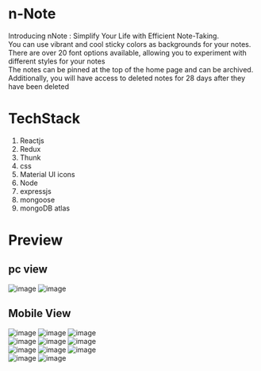 # n-Note
Introducing nNote : Simplify Your Life with Efficient Note-Taking. <br/>
You can use vibrant and cool sticky colors as backgrounds for your notes.  <br/>
There are over 20 font options available, allowing you to experiment with different styles for your notes  <br/>
The notes can be pinned at the top of the home page and can be archived. <br/>
Additionally, you will have access to deleted notes for 28 days after they have been deleted <br/>
 
 
 # TechStack
 
 1. Reactjs
 2. Redux
 3. Thunk
 4. css
 5. Material UI icons
 6. Node
 7. expressjs
 8. mongoose
 9. mongoDB atlas 
 
 
# Preview

## pc view
![image](https://github.com/jamAL108/nNote/assets/115083239/27edaa73-384b-455e-9119-069659fd0544)
![image](https://github.com/jamAL108/nNote/assets/115083239/0f8cac9d-ae9d-461f-be1b-ad7d2bf5842c)


## Mobile View
![image](https://github.com/jamAL108/nNote/assets/115083239/47cc6f17-8261-4d1d-8bb8-7e1389222410)
![image](https://github.com/jamAL108/nNote/assets/115083239/18798004-38f8-4fd7-9382-1ed344b8ef69) 
![image](https://github.com/jamAL108/nNote/assets/115083239/17dd5a09-1149-4556-b823-b90181104dd4) <br/>
![image](https://github.com/jamAL108/nNote/assets/115083239/4ced24d8-115f-4590-9aef-a77720201d05) 
![image](https://github.com/jamAL108/nNote/assets/115083239/c6f3f8d0-b16c-4f91-bd31-825f7a18e7e6) 
![image](https://github.com/jamAL108/nNote/assets/115083239/d5fa4431-24fd-41f5-8ab7-aeda19362c12) <br/>
![image](https://github.com/jamAL108/nNote/assets/115083239/7df9943f-a4f2-44e3-b24d-3b600dc75373) 
![image](https://github.com/jamAL108/nNote/assets/115083239/ca518e78-9ba7-4110-b01d-1a24129e4d74) 
![image](https://github.com/jamAL108/nNote/assets/115083239/0aa36dde-2695-4ac5-a311-3703f414e631)  <br/>
![image](https://github.com/jamAL108/nNote/assets/115083239/41ffdfdf-f45e-444f-8bfa-87d0605f7d73)
![image](https://github.com/jamAL108/nNote/assets/115083239/795c75cc-d922-4478-aaf5-04ce598a1323) 

 
